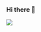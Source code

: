 ### Hi there 👋


[![](https://androidweekly.net/issues/issue-488/badge)](https://androidweekly.net/issues/issue-488)

<!--
**lukeforit/lukeforit** is a ✨ _special_ ✨ repository because its `README.md` (this file) appears on your GitHub profile.

Here are some ideas to get you started:

[![](https://androidweekly.net/issues/issue-488/badge)](https://androidweekly.net/issues/issue-488)

- 🔭 I’m currently working on ...
- 🌱 I’m currently learning ...
- 👯 I’m looking to collaborate on ...
- 🤔 I’m looking for help with ...
- 💬 Ask me about ...
- 📫 How to reach me: ...
- 😄 Pronouns: ...
- ⚡ Fun fact: ...
-->
